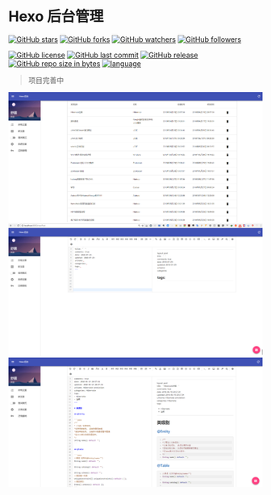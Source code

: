 # Hexo 后台管理
[![GitHub stars](https://img.shields.io/github/stars/itning/hexo-admin.svg?style=social&label=Stars)]()
[![GitHub forks](https://img.shields.io/github/forks/itning/hexo-admin.svg?style=social&label=Fork)]()
[![GitHub watchers](https://img.shields.io/github/watchers/itning/hexo-admin.svg?style=social&label=Watch)]()
[![GitHub followers](https://img.shields.io/github/followers/itning.svg?style=social&label=Follow)]()

[![GitHub license](https://img.shields.io/github/license/itning/hexo-admin.svg)](https://github.com/itning/hexo-admin/blob/master/LICENSE)
[![GitHub last commit](https://img.shields.io/github/last-commit/itning/hexo-admin.svg)]()
[![GitHub release](https://img.shields.io/github/release/itning/hexo-admin.svg)]()
[![GitHub repo size in bytes](https://img.shields.io/github/repo-size/itning/hexo-admin.svg)]()
[![language](https://img.shields.io/badge/language-JAVA-orange.svg)]()


> 项目完善中

![](.\pic\index.png)
![](.\pic\new_post.png)
![](.\pic\update.png)
